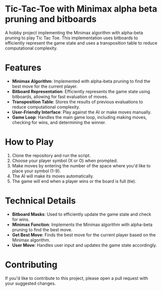 # **Tic-Tac-Toe with Minimax alpha beta pruning and bitboards**

A hobby project implementing the Minimax algorithm with alpha-beta pruning to play Tic Tac Toe. This implementation uses bitboards to efficiently represent the game state and uses a transposition table to reduce computational complexity.

# **Features**
* **Minimax Algorithm**: Implemented with alpha-beta pruning to find the best move for the current player.
* **Bitboard Representation**: Efficiently represents the game state using bitboards, allowing for fast evaluation of moves.
* **Transposition Table**: Stores the results of previous evaluations to reduce computational complexity.
* **User-Friendly Interface**: Play against the AI or make moves manually.
* **Game Loop**: Handles the main game loop, including making moves, checking for wins, and determining the winner.

# **How to Play**

1. Clone the repository and run the script.
2. Choose your player symbol (X or O) when prompted.
3. Make moves by entering the number of the space where you'd like to place your symbol (1-9).
4. The AI will make its moves automatically.
5. The game will end when a player wins or the board is full (tie).

# **Technical Details**

* **Bitboard Masks**: Used to efficiently update the game state and check for wins.
* **Minimax Function**: Implements the Minimax algorithm with alpha-beta pruning to find the best move.
* **Get Best Move**: Finds the best move for the current player based on the Minimax algorithm.
* **User Move**: Handles user input and updates the game state accordingly.

# **Contributing**

If you'd like to contribute to this project, please open a pull request with your suggested changes.
